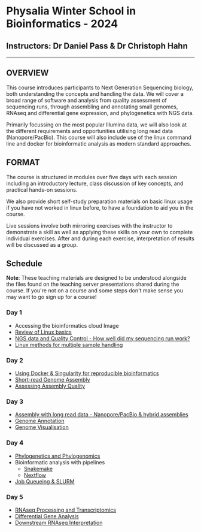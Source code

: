 # Physalia Winter School in Bioinformatics - 2024
## Instructors: Dr Daniel Pass & Dr Christoph Hahn

---

## OVERVIEW
This course introduces participants to Next Generation Sequencing biology, both understanding the concepts and handling the data. We will cover a broad range of software and analysis from quality assessment of sequencing runs, through assembling and annotating small genomes, RNAseq and differential gene expression, and phylogenetics with NGS data. 

Primarily focussing on the most popular Illumina data, we will also look at the different requirements and opportunities utilising long read data (Nanopore/PacBio). This course will also include use of the linux command line and docker for bioinformatic analysis as modern standard approaches.
 
## FORMAT
The course is structured in modules over five days with each session including an introductory lecture, class discussion of key concepts, and practical hands-on sessions.

We also provide short self-study preparation materials on basic linux usage if you have not worked in linux before, to have a foundation to aid you in the course.

Live sessions involve both mirroring exercises with the instructor to demonstrate a skill as well as applying these skills on your own to complete individual exercises. After and during each exercise, interpretation of results will be discussed as a group.

## Schedule
 
**Note**: These teaching materials are designed to be understood alongside the files found on the teaching server presentations shared during the course. If you're not on a course and some steps don't make sense you may want to go sign up for a course!

### Day 1
- Accessing the bioinformatics cloud Image 
- [Review of Linux basics](Introduction_to_Linux.md)
- [NGS data and Quality Control - How well did my sequencing run work?](NGS_QualityControl.md)
- [Linux methods for multiple sample handling](Looping_in_Linux.md)

### Day 2
- [Using Docker & Singularity for reproducible bioinformatics](Using_Containers.md)
- [Short-read Genome Assembly]()
- [Assessing Assembly Quality]()

### Day 3
- [Assembly with long read data - Nanopore/PacBio & hybrid assemblies](LongReadAssembly.md)
- [Genome Annotation]()
- [Genome Visualisation]()

### Day 4
- [Phylogenetics and Phylogenomics]()
- Bioinformatic analysis with pipelines
  - [Snakemake]()
  - [Nextflow](A_breif_view_on_nextflow.md)
- [Job Queueing & SLURM](Queueing_with_SLURM.md)

### Day 5
- [RNAseq Processing and Transcriptomics](RNAseq_Processing.md)
- [Differential Gene Analysis](RNAseq_DifferentialGeneAnalysis.md)
- [Downstream RNAseq Interpretation]()
